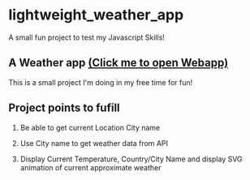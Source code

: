 # lightweight_weather_app
A small fun project to test my Javascript Skills!

## A Weather app [(Click me to open Webapp)](https://philkwek.github.io/lightweight_weather_app/)

This is a small project I'm doing in my free time for fun!

## Project points to fufill

1. Be able to get current Location City name

2. Use City name to get weather data from API

3. Display Current Temperature, Country/City Name and display SVG animation of current approximate weather